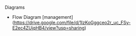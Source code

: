 Diagrams
* Flow Diagram [management] (https://drive.google.com/file/d/1IzKoGggceo2r_uc_FSy-E2ec4ZUjqHB4/view?usp=sharing)